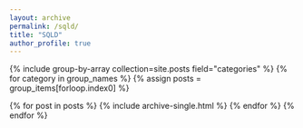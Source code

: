 ```yaml
---
layout: archive
permalink: /sqld/
title: "SQLD"
author_profile: true
---
```


{% include group-by-array collection=site.posts field="categories" %}
{% for category in group_names %}
  {% assign posts = group_items[forloop.index0] %}
  <!-- <h2 id="{{ category | slugify }}" class="archive__subtitle">{{ category }}</h2> -->
  {% for post in posts %}
    {% include archive-single.html %}
  {% endfor %}
{% endfor %}